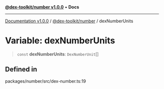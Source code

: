 [**@dex-toolkit/number v1.0.0**](../README.md) • **Docs**

***

[Documentation v1.0.0](../../../packages.md) / [@dex-toolkit/number](../README.md) / dexNumberUnits

# Variable: dexNumberUnits

> `const` **dexNumberUnits**: `DexNumberUnit`[]

## Defined in

packages/number/src/dex-number.ts:19
